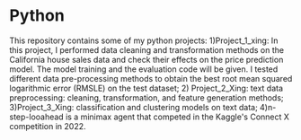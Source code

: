 # Python
This repository contains some of my python projects: 1)Project_1_xing: In this project, I performed data cleaning and transformation methods on the California house sales data and check their effects on the price prediction model. The model training and the evaluation code will be given. I tested different data pre-processing methods to obtain the best root mean squared logarithmic error (RMSLE) on the test dataset; 2) Project_2_Xing: text data preprocessing: cleaning, transformation, and feature generation methods; 3)Project_3_Xing: classification and clustering models on text data; 4)n-step-looahead is a minimax agent that competed in the Kaggle's Connect X competition in 2022.
